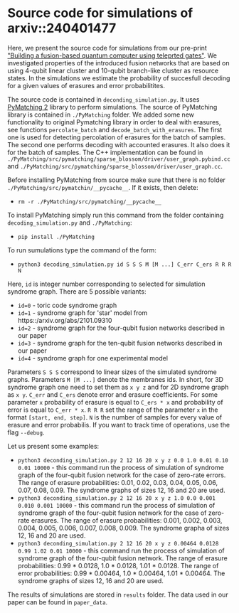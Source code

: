 # Source code for simulations of arxiv::240401477

Here, we present the source code for simulations from our pre-print ["Building a fusion-based quantum computer using teleprted gates"](https//::arxiv.org/abs/2404.01477).
We investigated properties of the introduced fusion networks that are based on using $4$-qubit linear cluster and $10$-qubit branch-like cluster as resource states.
In the simulations we estimate the probability of succesfull decoding for a given values of erasures and error probabilitites.

The source code is contained in `deconding_simulation.py`. It uses [PyMatching 2](https://github.com/oscarhiggott/PyMatching) library to perform simulations. The source of PyMatching library is contained in `./PyMatching` folder. We added some new functionality to original Pymatching library in order to deal with erasures, see functions `percolate_batch` and `decode_batch_with_erasures`. The first one is used for detecting percolation of erasures for the batch of samples. The second one performs decoding with accounted erasures. It also does it for the batch of samples. The C++ implementation can be found in `./PyMatching/src/pymatching/sparse_blossom/driver/user_graph.pybind.cc` and `./PyMatching/src/pymatching/sparse_blossom/driver/user_graph.cc`.

Before installing PyMatching from source make sure that there is no folder `./PyMatching/src/pymatchin/__pycache__`. If it exists, then delete:

- `rm -r ./PyMatching/src/pymatching/__pycache__`

To install PyMatching simply run this command from the folder containing `decoding_simulation.py` and `./PyMatching`:

- `pip install ./PyMatching`

To run sumulations type the command of the form:

- `python3 decoding_simulation.py id S S S M [M ...] C_err C_ers R R R N`

Here, `id` is integer number corresponding to selected for simulation syndrome graph. There are 5 possible variants:
- `id=0` - toric code syndrome graph
- `id=1` - syndrome graph for 'star' model from https::/arxiv.org/abs/2101.09310
- `id=2` - syndrome graph for the four-qubit fusion networks described in our paper
- `id=3` - syndrome graph for the ten-qubit fusion networks described in our paper
- `id=4` - syndrome graph for one experimental model

Parameters `S S S` correspond to linear sizes of the simulated syndrome graphs.
Parameters `M [M ...]` denote the membranes ids. In short, for 3D syndrome graph one need to set them as `x y z` and for 2D syndrome graph as `x y`.
`C_err` and `C_ers` denote error and erasure coefficients. For some parameter `x` probability of erasure is equal to `C_ers * x` and probability of error is equal to `C_err * x`.
`R R R` set the range of the parameter `x` in the format `[start, end, step]`.
`N` is the number of samples for every value of erasure and error probabilis.
If you want to track time of operations, use the flag `--debug`.

Let us present some examples:

- `python3 deconding_simulation.py 2 12 16 20 x y z 0.0 1.0 0.01 0.10 0.01 10000` - this command run the process of simulation of syndrome graph of the four-qubit fusion network for the case of zero-rate errors. The range of erasure probabilities: 0.01, 0.02, 0.03, 0.04, 0.05, 0.06, 0.07, 0.08, 0.09. The syndrome graphs of sizes 12, 16 and 20 are used.
- `python3 deconding_simulation.py 2 12 16 20 x y z 1.0 0.0 0.001 0.010 0.001 10000` - this command run the process of simulation of syndrome graph of the four-qubit fusion network for the case of zero-rate erasures. The range of erasure probabilities: 0.001, 0.002, 0.003, 0.004, 0.005, 0.006, 0.007, 0.008, 0.009. The syndrome grapha of sizes 12, 16 and 20 are used.
- `python3 deconding_simulation.py 2 12 16 20 x y z 0.00464 0.0128 0.99 1.02 0.01 10000` - this command run the process of simulation of syndrome graph of the four-qubit fusion network. The range of erasure probabilities: 0.99 * 0.0128, 1.0 * 0.0128, 1.01 * 0.0128. The range of error probabilities: 0.99 * 0.00464, 1.0 * 0.00464, 1.01 * 0.00464. The syndrome graphs of sizes 12, 16 and 20 are used.

The results of simulations are stored in `results` folder. The data used in our paper can be found in `paper_data`.
